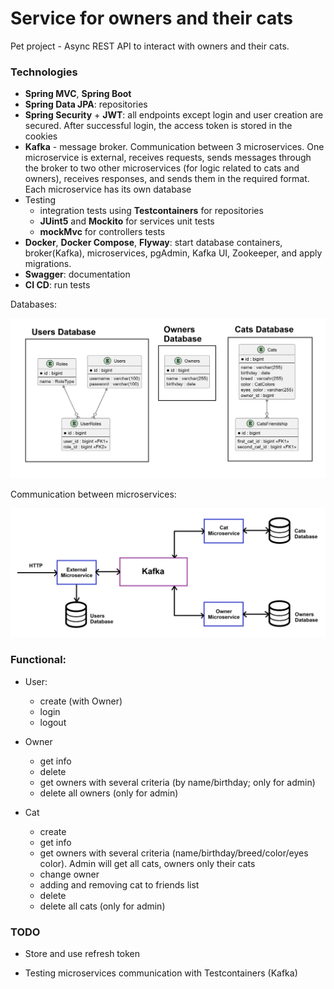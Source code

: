# Service for owners and their cats

Pet project - Async REST API to interact with owners and their cats.

### Technologies

* <b>Spring MVC</b>, <b>Spring Boot</b>
* <b>Spring Data JPA</b>: repositories
* <b>Spring Security</b> + <b>JWT</b>: all endpoints except login and user creation are secured. After successful login, the access token is stored in the cookies
* <b>Kafka</b> - message broker. Communication between 3 microservices. One microservice is external, receives requests, sends messages through the broker to two other microservices (for logic related to cats and owners), receives responses, and sends them in the required format. Each microservice has its own database
* Testing
  * integration tests using <b>Testcontainers</b> for repositories
  * <b>JUint5</b> and <b>Mockito</b> for services unit tests
  * <b>mockMvc</b> for controllers tests
* <b>Docker</b>, <b>Docker Compose</b>, <b>Flyway</b>: start database containers, broker(Kafka), microservices, pgAdmin, Kafka UI, Zookeeper, and apply migrations.
* <b>Swagger</b>: documentation
* <b>CI CD</b>: run tests

Databases:

![schema.png](images/schema.png)

Communication between microservices:

![communication.png](images/communication.png)

### Functional:

* User:
    * create (with Owner)
    * login 
    * logout

* Owner
  * get info
  * delete
  * get owners with several criteria (by name/birthday; only for admin)
  * delete all owners (only for admin)

* Cat
  * create
  * get info
  * get owners with several criteria (name/birthday/breed/color/eyes color). Admin will get all cats, owners only their cats
  * change owner
  * adding and removing cat to friends list
  * delete
  * delete all cats (only for admin)

### TODO

* Store and use refresh token

* Testing microservices communication with Testcontainers (Kafka)
